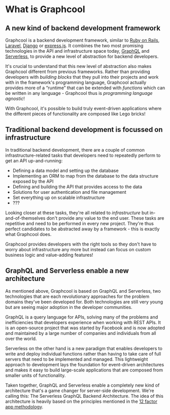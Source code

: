 # What is Graphcool

## A new kind of backend development framework

Graphcool is a backend development framework, similar to [Ruby on Rails](http://rubyonrails.org/), [Laravel](https://laravel.com/), [Django](https://www.djangoproject.com/) or [express.js](https://expressjs.com/). It combines the two most promising technologies in the API and infrastructure space today, [GraphQL](http://www.graphql.org/) and [Serverless](https://en.wikipedia.org/wiki/Serverless_computing), to provide a new level of abstraction for backend developers.

It's crucial to understand that this new level of abstraction also makes Graphcool different from previous frameworks. Rather than providing developers with *building blocks* that they pull into their projects and work with in the framework's programming language, Graphcool actually provides more of a “runtime” that can be extended with *functions* which can be written in any language - Graphcool thus is *programming language agnostic*! 

With Graphcool, it's possible to build truly event-driven applications where the different pieces of functionality are composed like Lego bricks!

## Traditional backend development is focussed on infrastructure

In traditional backend development, there are a couple of common infrastructure-related tasks that developers need to repeatedly perform to get an API up-and-running:

* Defining a data model and setting up the database
* Implementing an ORM to map from the database to the data structure exposed by the API
* Defining and building the API that provides access to the data
* Solutions for user authentication and file management
* Set everything up on scalable infrastructure
* ???

Looking closer at these tasks, they're all related to *infrastructure* but in-and-of-themselves don't provide any value to the end user. These tasks are repetitive and need to be performed in every new project. They're thus perfect candidates to be abstracted away by a framework - this is exactly what Graphcool does.

Graphcool provides developers with the right tools so they don't have to worry about infrastructure any more but instead can focus on custom business logic and value-adding features!

## GraphQL and Serverless enable a new architecture

As mentioned above, Graphcool is based on GraphQL and Serverless, two technologies that are each revolutionary approaches for the problem domains they've been developed for. Both technologies are still very young but are seeing major adoption in the developer communities. 

GraphQL is a query language for APIs, solving many of the problems and inefficiencies that developers experience when working with REST APIs. It is an open-source project that was started by Facebook and is now adopted and maintained by a large number of companies and individuals from all over the world.

Serverless on the other hand is a new paradigm that enables developers to write and deploy individual functions rather than having to take care of full servers that need to be implemented and managed. This lightweight approach to development lays the foundation for event-driven architectures and makes it easy to build large-scale applications that are composed from smaller units of functionality. 

Taken together, GraphQL and Serverless enable a completely new kind of architecture that's a game changer for server-side development. We're calling this: The Serverless GraphQL Backend Architecture. The idea of this architecture is heavily based on the principles mentioned in the [12 factor app methodology](https://12factor.net/).






